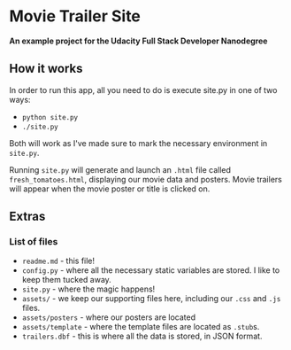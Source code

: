 # Movie Trailer Site
__An example project for the Udacity Full Stack Developer Nanodegree__

## How it works

In order to run this app, all you need to do is execute site.py in one of two ways:

* `python site.py`
* `./site.py`

Both will work as I've made sure to mark the necessary environment in `site.py`.

Running `site.py` will generate and launch an `.html` file called `fresh_tomatoes.html`, displaying our movie data and posters. Movie trailers will appear when the movie poster or title is clicked on.

## Extras

### List of files

* `readme.md` - this file!
* `config.py` - where all the necessary static variables are stored. I like to keep them tucked away.
* `site.py` - where the magic happens!
* `assets/` - we keep our supporting files here, including our `.css` and `.js` files.
* `assets/posters` - where our posters are located
* `assets/template` - where the template files are located as `.stub`s.
* `trailers.dbf` - this is where all the data is stored, in JSON format. 